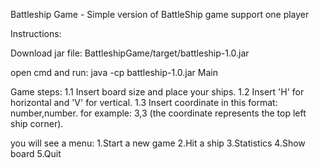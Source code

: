 Battleship Game - Simple version of BattleShip game support one player


Instructions:

 Download jar file:
  BattleshipGame/target/battleship-1.0.jar

 open cmd and run:
  java -cp battleship-1.0.jar Main

Game steps:
  1.1 Insert board size and place your ships.
  1.2 Insert 'H' for horizontal and 'V' for vertical.
  1.3 Insert coordinate in this format: number,number. for example: 3,3 (the coordinate represents the top left ship corner).

you will see a menu:
1.Start a new game
2.Hit a ship 
3.Statistics
4.Show board
5.Quit
 
